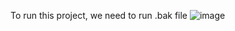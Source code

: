 To run this project, we need to run .bak file
![image](https://github.com/NguyenTanDung-2004/QuanLyChiTieu/assets/146149290/9b627c1f-8089-4b3f-a991-82178b7a0282)
